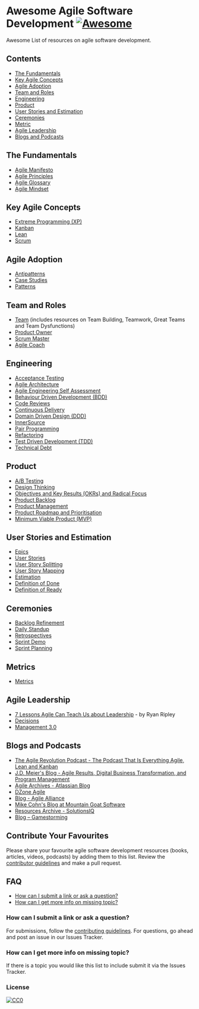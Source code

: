 # Awesome Agile Software Development [![Awesome](https://cdn.rawgit.com/sindresorhus/awesome/d7305f38d29fed78fa85652e3a63e154dd8e8829/media/badge.svg)](https://github.com/sindresorhus/awesome)

Awesome List of resources on agile software development.


## Contents
- [The Fundamentals](#the-fundamentals)
- [Key Agile Concepts](#key-agile-concepts)
- [Agile Adoption](#agile-adoption)
- [Team and Roles](#team-and-roles)
- [Engineering](#engineering)
- [Product](#product)
- [User Stories and Estimation](#user-stories-and-estimation)
- [Ceremonies](#ceremonies)
- [Metric](#metrics)
- [Agile Leadership](#agile-leadership)
- [Blogs and Podcasts](#blogs-and-podcasts)

## The Fundamentals
- [Agile Manifesto](http://agilemanifesto.org/)
- [Agile Principles](https://www.agilealliance.org/agile101/12-principles-behind-the-agile-manifesto/)
- [Agile Glossary](https://www.solutionsiq.com/agile-glossary/)
- [Agile Mindset](https://www.cio.com.au/article/609763/more-agile-need-mindsets-change/)

## Key Agile Concepts
- [Extreme Programming (XP)](Extreme-Programming-XP.md)
- [Kanban](Kanban.md)
- [Lean](Lean.md)
- [Scrum](Scrum.md)
    
## Agile Adoption
- [Antipatterns](Antipatterns.md)
- [Case Studies](Case-Studies.md)
- [Patterns](Agile-Adoption-Patterns.md)

## Team and Roles
- [Team](Team.md) (includes resources on Team Building, Teamwork, Great Teams and Team Dysfunctions)
- [Product Owner](Product-Owner.md)
- [Scrum Master](Scrum-Master.md)
- [Agile Coach](Agile-Coach.md)

## Engineering
- [Acceptance Testing](Acceptance-Testing.md)
- [Agile Architecture](https://www.youtube.com/watch?v=VjKYO6DP3fo&t=12s)
- [Agile Engineering Self Assessment](http://wall-skills.com/2016/agile-engineering-self-assessment/)
- [Behaviour Driven Development (BDD)](Behaviour-Driven-Development-BDD.md)
- [Code Reviews](Code-Review.md)
- [Continuous Delivery](Continuous-Delivery.md)
- [Domain Driven Design (DDD)](Domain-Driven-Design-DDD.md)
- [InnerSource](InnerSource.md)
- [Pair Programming](Pair-Programming.md)
- [Refactoring](Refactoring.md)
- [Test Driven Development (TDD)](Test-Driven-Development-TDD.md)
- [Technical Debt](Technical-Debt.md)

## Product
- [A/B Testing](A-B-Testing.md)
- [Design Thinking](Design-Thinking.md)
- [Objectives and Key Results (OKRs) and Radical Focus](Objectives-and-Key-Results-OKRs.md)
- [Product Backlog](Product-Backlog.md)
- [Product Management](Product-Management.md)
- [Product Roadmap and Prioritisation](Product-Roadmap-and-Prioritisation.md)    
- [Minimum Viable Product (MVP)](Minimum-Viable-Product-MVP.md)

## User Stories and Estimation
- [Epics](Epic.md)
- [User Stories](User-Stories.md)
- [User Story Splitting](Story-Splitting.md)
- [User Story Mapping](Story-Mapping.md)
- [Estimation](Estimation.md)
- [Definition of Done](Definition-of-Done.md)
- [Definition of Ready](Definition-of-Ready.md)

## Ceremonies
- [Backlog Refinement](Backlog-Refinement.md)
- [Daily Standup](Daily-Standup-Meeting.md)
- [Retrospectives](Retrospectives.md)
- [Sprint Demo](Sprint-Demo.md)
- [Sprint Planning](Sprint-Planning.md)
    
## Metrics
- [Metrics](Metrics.md)

## Agile Leadership
- [7 Lessons Agile Can Teach Us about Leadership](https://www.agileconnection.com/article/7-lessons-agile-can-teach-us-about-leadership) - by Ryan Ripley
- [Decisions](Decisions.md)
- [Management 3.0](Management-3.0.md)

## Blogs and Podcasts
- [The Agile Revolution Podcast - The Podcast That Is Everything Agile, Lean and Kanban](https://theagilerevolution.com/)
- [J.D. Meier's Blog - Agile Results, Digital Business Transformation, and Program Management](https://blogs.msdn.microsoft.com/jmeier/)
- [Agile Archives - Atlassian Blog](https://www.atlassian.com/blog/agile)
- [DZone Agile](https://dzone.com/agile-methodology-training-tools-news)
- [Blog - Agile Alliance](https://www.agilealliance.org/community/blog/)
- [Mike Cohn's Blog at Mountain Goat Software](https://www.mountaingoatsoftware.com/blog)
- [Resources Archive - SolutionsIQ](https://www.solutionsiq.com/resource/)
- [Blog – Gamestorming](http://gamestorming.com/blog/)


## Contribute Your Favourites
Please share your favourite agile software development resources (books, articles, videos, podcasts) by adding them to this list. Review the [contributor guidelines](CONTRIBUTING.md) and make a pull request.

## FAQ
- [How can I submit a link or ask a question?](#how-can-i-submit-a-link-or-ask-a-question)
- [How can I get more info on missing topic?](#how-can-i-get-more-info-on-missing-topic)

### How can I submit a link or ask a question?
For submissions, follow the [contributing guidelines](CONTRIBUTING.md). For questions, go ahead and post an issue in our Issues Tracker.

### How can I get more info on missing topic?
If there is a topic you would like this list to include submit it via the Issues Tracker.


### License

[![CC0](http://mirrors.creativecommons.org/presskit/buttons/88x31/svg/cc-zero.svg)](https://creativecommons.org/publicdomain/zero/1.0/)
